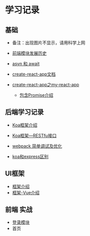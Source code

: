 # 学习记录

## 基础

- 备注：出现图片不显示，请用科学上网
  
- [前端模块发展历史](https://zhuanlan.zhihu.com/p/265632724)

- [asyn 和 await](https://github.com/EmperorZzl/mukeStudy/blob/main/koa-intro/async_await/README-KOA-INTRO-async-await.md)
- [create-react-app文档](https://www.html.cn/create-react-app/docs/documentation-intro/)

- [create-react-app之my-react-app](https://github.com/EmperorZzl/mukeStudy/tree/main/my-react-app)
  - [包含Promise介绍](https://segmentfault.com/a/1190000018428848?utm_source=tag-newest)

## 后端学习记录

- [Koa框架介绍](https://github.com/EmperorZzl/mukeStudy/blob/main/koa-intro/README-KOA-INTRO.md)
- [Koa框架—RESTfu接口](https://github.com/EmperorZzl/mukeStudy/blob/main/koa-intro/koa_RESTful/README-KOA-RESTful.md)
- [webpack 简单调试及优化](https://github.com/EmperorZzl/mukeStudy/tree/main/koa-hotdev-es6-webpack)

- [koa和express区别](https://juejin.cn/post/6844903686645219335)

## UI框架

- [框架介绍](https://github.com/EmperorZzl/mukeStudy/tree/main/UI-intro)
- [框架-Vue介绍](https://github.com/EmperorZzl/mukeStudy/tree/main/Vue-intro)

## 前端 实战

- [登录模块](https://github.com/EmperorZzl/mukeStudy/tree/main/Practice)
- 首页

